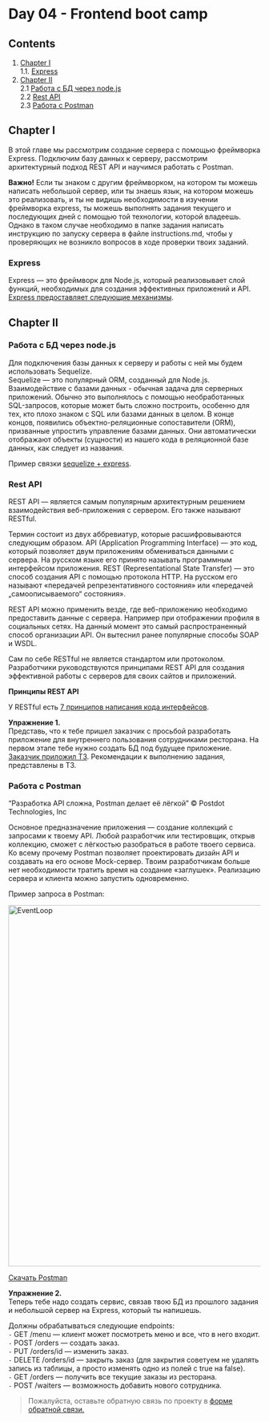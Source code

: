 #  Day 04 - Frontend boot camp

## Contents

1. [Chapter I](#chapter-i) \
   1.1. [Express](#express) 
2. [Chapter II](#chapter-ii) \
   2.1 [Работа с БД через node.js](#работа-с-бд-через-nodejs) \
   2.2 [Rest API](#rest-api) \
   2.3 [Работа с Postman](#работа-с-Postman) 



## Chapter I
В этой главе мы рассмотрим создание сервера с помощью фреймворка Express. Подключим базу данных к серверу, рассмотрим архитектурный подход REST API и научимся работать с Postman. 

**Важно!**
Если ты знаком с другим фреймворком, на котором ты можешь написать небольшой сервер, или ты знаешь язык, на котором можешь это реализовать, и ты не видишь необходимости в изучении фреймворка express, ты можешь выполнять задания текущего и последующих дней с помощью той технологии, которой владеешь. Однако в таком случае необходимо в папке задания написать инструкцию по запуску сервера в файле instructions.md, чтобы у проверяющих не возникло вопросов в ходе проверки твоих заданий.

### Express
Express — это фреймворк для Node.js, который реализовывает слой функций, необходимых для создания эффективных приложений и API.
[Express предоставляет следующие механизмы](./materials/Express.md).

## Chapter II

### Работа с БД через node.js

Для подключения базы данных к серверу и работы с ней мы будем использовать Sequelize. \
Sequelize — это популярный ORM, созданный для Node.js. \
Взаимодействие с базами данных - обычная задача для серверных приложений. Обычно это выполнялось с помощью необработанных SQL-запросов, которые может быть сложно построить, особенно для тех, кто плохо знаком с SQL или базами данных в целом.
В конце концов, появились объектно-реляционные сопоставители (ORM), призванные упростить управление базами данных. Они автоматически отображают объекты (сущности) из нашего кода в реляционной базе данных, как следует из названия.

Пример связки [sequelize + express](https://github.com/sequelize/express-example/tree/master/express-main-example/express).

### Rest API

REST API — является самым популярным архитектурным решением взаимодействия веб-приложения с сервером. Его также называют RESTful.

Термин состоит из двух аббревиатур, которые расшифровываются следующим образом. API (Application Programming Interface) — это код, который позволяет двум приложениям обмениваться данными с сервера. На русском языке его принято называть программным интерфейсом приложения. REST (Representational State Transfer) — это способ создания API с помощью протокола HTTP. На русском его называют «передачей репрезентативного состояния» или «передачей „самоописываемого“ состояния».

REST API можно применить везде, где веб-приложению необходимо предоставить данные с сервера. Например при отображении профиля в социальных сетях. На данный момент это самый распространенный способ организации API. Он вытеснил ранее популярные способы SOAP и WSDL.

Сам по себе RESTful не является стандартом или протоколом. Разработчики руководствуются принципами REST API для создания эффективной работы с серверов для своих сайтов и приложений.

**Принципы REST API**

У RESTful есть [7 принципов написания кода интерфейсов](./materials/Restful.md).

**Упражнение 1.** \
Представь, что к тебе пришел заказчик с просьбой разработать приложение для внутреннего пользования сотрудниками ресторана. На первом этапе тебе нужно создать БД под будущее приложение. [Заказчик приложил ТЗ](./src/chapter_2/Exercise_1.md). Рекомендации к выполнению задания, представлены в ТЗ.
### Работа с Postman

“Разработка API сложна, Postman делает её лёгкой” © Postdot Technologies, Inc

Основное предназначение приложения — создание коллекций с запросами к твоему API. Любой разработчик или тестировщик, открыв коллекцию, сможет с лёгкостью разобраться в работе твоего сервиса. Ко всему прочему Postman позволяет проектировать дизайн API и создавать на его основе Mock-сервер. Твоим разработчикам больше нет необходимости тратить время на создание «заглушек». Реализацию сервера и клиента можно запустить одновременно.

Пример запроса в Postman:

<img width="721" alt="EventLoop" src="https://user-images.githubusercontent.com/48245816/170867197-d13e35ed-a54d-4735-b5e7-fbc74a9cae88.jpg">


[Скачать Postman](https://www.postman.com)

**Упражнение 2.** \
Теперь тебе надо создать сервис, связав твою БД из прошлого задания и небольшой сервер на Express, который ты напишешь. 

Должны обрабатываться следующие endpoints: \
`-` GET /menu — клиент может посмотреть меню и все, что в него входит. \
`-` POST /orders — создать заказ. \
`-` PUT /orders/id — изменить заказ. \
`-` DELETE /orders/id — закрыть заказ (для закрытия советуем не удалять запись из таблицы, а просто изменять одно из полей с true на false). \
`-` GET /orders — получить все текущие заказы из ресторана. \
`-` POST /waiters —  возможность добавить нового сотрудника.

>Пожалуйста, оставьте обратную связь по проекту в [форме обратной связи.](https://forms.gle/a18zQDu7J6Yt7Jw19)
